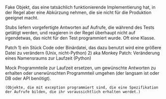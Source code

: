 
Fake
    Objekt, das eine tatsächlich funktionierende Implementierung hat, in der Regel aber eine Abkürzung nehmen, die sie nicht für die Produktion geeignet macht.

Stubs
    liefern vorgefertigte Antworten auf Aufrufe, die während des Tests getätigt werden, und reagieren in der Regel überhaupt nicht auf irgendetwas, das nicht für den Test programmiert wurde.
    Oft eine Klasse.

Patch
    1) ein Stück Code oder Binärdatei, das dazu benutzt wird eine größere Datei zu verändern (Unix, nicht-Python)
    2) aka Monkey Patch: Veränderung eines Namensraums zur Laufzeit (Python)

Mock
    Programmteile zur Laufzeit ersetzen, um gewünschte Antworten zu erhalten oder unerwünschten Programmteil umgehen (der langsam ist oder DB oder API benötigt).
    
    (Objekte, die mit exception programmiert sind, die eine Spezifikation der Aufrufe bilden, die ihr voraussichtlich erhalten werdet.)


